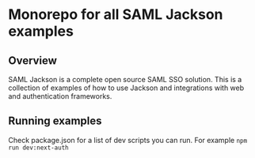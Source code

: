 # Monorepo for all SAML Jackson examples

## Overview

SAML Jackson is a complete open source SAML SSO solution. This is a collection of examples of how to use Jackson and integrations with web and authentication frameworks.

## Running examples

Check package.json for a list of dev scripts you can run. For example `npm run dev:next-auth`
